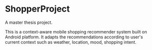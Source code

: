 ShopperProject
==============

A master thesis project.

This is a context-aware mobile shopping recommender system built on Android platform. It adapts the recommendations according to user's current context such as weather, location, mood, shopping intent.
